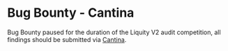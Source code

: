 # Bug Bounty - Cantina

Bug Bounty paused for the duration of the Liquity V2 audit competition, all findings should be submitted via [Cantina](https://cantina.xyz/competitions/d86632df-ab33-4448-8198-64955eae6712).
